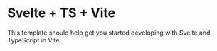 # Svelte + TS + Vite

This template should help get you started developing with Svelte and TypeScript in Vite.

#
